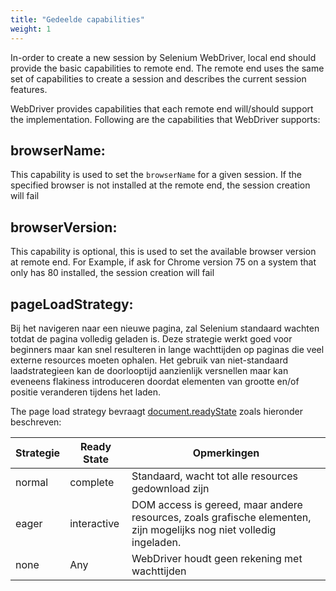 ```yaml
---
title: "Gedeelde capabilities"
weight: 1
---
```


In-order to create a new session by Selenium WebDriver, 
local end should provide the basic capabilities to remote end. 
The remote end uses the same set of capabilities to 
create a session and describes the current session features. 

WebDriver provides capabilities that each remote 
end will/should support the implementation. 
Following are the capabilities that WebDriver supports:

## browserName:

This capability is used to set the `browserName` for a given session. 
If the specified browser is not installed at the 
remote end, the session creation will fail

## browserVersion: 

This capability is optional, this is used to 
set the available browser version at remote end. 
For Example, if ask for Chrome version 75 on a system that 
only has 80 installed, the session creation will fail

## pageLoadStrategy:

Bij het navigeren naar een nieuwe pagina, zal Selenium standaard wachten totdat de pagina volledig geladen is. Deze strategie werkt goed voor beginners maar kan snel resulteren in lange wachttijden op paginas die veel externe resources moeten ophalen. Het gebruik van niet-standaard laadstrategieen kan de doorlooptijd aanzienlijk versnellen maar kan eveneens flakiness introduceren doordat elementen van grootte en/of positie veranderen tijdens het laden.

The page load strategy bevraagt
[document.readyState](//developer.mozilla.org/nl/docs/Web/API/Document/readyState)
zoals hieronder beschreven:

| Strategie | Ready State | Opmerkingen |
| -------- | ----------- | ----- |
| normal | complete | Standaard, wacht tot alle resources gedownload zijn |
| eager | interactive | DOM access is gereed, maar andere resources, zoals grafische elementen, zijn mogelijks nog niet volledig ingeladen. |
| none | Any | WebDriver houdt geen rekening met wachttijden |

